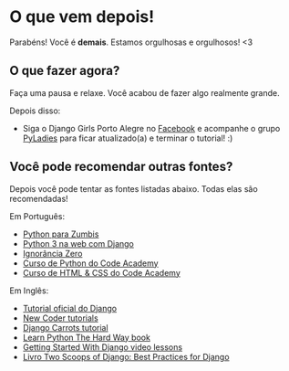# O que vem depois!



Parabéns! Você é **demais**. Estamos orgulhosas e orgulhosos! &lt;3

## O que fazer agora?

Faça uma pausa e relaxe. Você acabou de fazer algo realmente grande.

Depois disso:

* Siga o Django Girls Porto Alegre no [Facebook](https://pt-br.facebook.com/djangogirlspoa/) e acompanhe o grupo [PyLadies](https://pt-br.facebook.com/PoaPyladies/) para ficar atualizado\(a\) e terminar o tutorial! :\)

## Você pode recomendar outras fontes?

Depois você pode tentar as fontes listadas abaixo. Todas elas são recomendadas!

Em Português:

* [Python para Zumbis](https://www.youtube.com/playlist?list=PLUukMN0DTKCtbzhbYe2jdF4cr8MOWClXc)
* [Python 3 na web com Django](https://www.udemy.com/python-3-na-web-com-django-basico-intermediario/)
* [Ignorância Zero](https://www.youtube.com/playlist?list=PLfCKf0-awunOu2WyLe2pSD2fXUo795xRe)
* [Curso de Python do Code Academy](https://www.codecademy.com/pt-BR/tracks/python)
* [Curso de HTML & CSS do Code Academy](https://www.codecademy.com/pt-BR/tracks/web)

Em Inglês:

* [Tutorial oficial do Django](https://docs.djangoproject.com/en/1.8/intro/tutorial01/)
* [New Coder tutorials](http://newcoder.io/tutorials/)
* [Django Carrots tutorial](https://github.com/ggcarrots/django-carrots/)
* [Learn Python The Hard Way book](http://learnpythonthehardway.org/book/)
* [Getting Started With Django video lessons](http://www.gettingstartedwithdjango.com/)
* [Livro Two Scoops of Django: Best Practices for Django](https://twoscoopspress.org/products/two-scoops-of-django-1-8)

